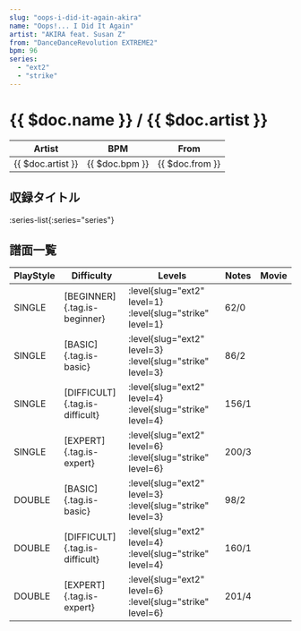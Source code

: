 ```yaml
---
slug: "oops-i-did-it-again-akira"
name: "Oops!... I Did It Again"
artist: "AKIRA feat. Susan Z"
from: "DanceDanceRevolution EXTREME2"
bpm: 96
series:
  - "ext2"
  - "strike"
---
```


# {{ $doc.name }} / {{ $doc.artist }}

|Artist|BPM|From|
|------|---|----|
|{{ $doc.artist }}|{{ $doc.bpm }}|{{ $doc.from }}|

## 収録タイトル

:series-list{:series="series"}

## 譜面一覧

|PlayStyle|Difficulty|Levels|Notes|Movie|
|---------|----------|------|-----|-----|
|SINGLE|[BEGINNER]{.tag.is-beginner}|<div class="field is-grouped is-grouped-multiline">:level{slug="ext2" level=1} :level{slug="strike" level=1}</div>|62/0||
|SINGLE|[BASIC]{.tag.is-basic}|<div class="field is-grouped is-grouped-multiline">:level{slug="ext2" level=3} :level{slug="strike" level=3}</div>|86/2||
|SINGLE|[DIFFICULT]{.tag.is-difficult}|<div class="field is-grouped is-grouped-multiline">:level{slug="ext2" level=4} :level{slug="strike" level=4}</div>|156/1||
|SINGLE|[EXPERT]{.tag.is-expert}|<div class="field is-grouped is-grouped-multiline">:level{slug="ext2" level=6} :level{slug="strike" level=6}</div>|200/3||
|DOUBLE|[BASIC]{.tag.is-basic}|<div class="field is-grouped is-grouped-multiline">:level{slug="ext2" level=3} :level{slug="strike" level=3}</div>|98/2||
|DOUBLE|[DIFFICULT]{.tag.is-difficult}|<div class="field is-grouped is-grouped-multiline">:level{slug="ext2" level=4} :level{slug="strike" level=4}</div>|160/1||
|DOUBLE|[EXPERT]{.tag.is-expert}|<div class="field is-grouped is-grouped-multiline">:level{slug="ext2" level=6} :level{slug="strike" level=6}</div>|201/4||
